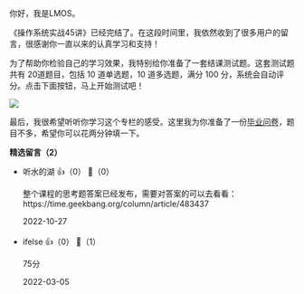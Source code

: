 你好，我是LMOS。

《操作系统实战45讲》已经完结了。在这段时间里，我依然收到了很多用户的留言，很感谢你一直以来的认真学习和支持！

为了帮助你检验自己的学习效果，我特别给你准备了一套结课测试题。这套测试题共有 20道题目，包括 10 道单选题，10 道多选题，满分 100 分，系统会自动评分。点击下面按钮，马上开始测试吧！

[![](https://static001.geekbang.org/resource/image/28/a4/28d1be62669b4f3cc01c36466bf811a4.png?wh=1142%2A201)](http://time.geekbang.org/quiz/intro?act_id=871&exam_id=2491)

最后，我很希望听听你学习这个专栏的感受。这里我为你准备了一份[毕业问卷](%28https://jinshuju.net/f/sR6ivf%29)，题目不多，希望你可以花两分钟填一下。
<div><strong>精选留言（2）</strong></div><ul>
<li><span>听水的湖</span> 👍（0） 💬（0）<p>整个课程的思考题答案已经发布，需要对答案的可以去看看：https:&#47;&#47;time.geekbang.org&#47;column&#47;article&#47;483437</p>2022-10-27</li><br/><li><span>ifelse</span> 👍（0） 💬（1）<p>75分</p>2022-03-05</li><br/>
</ul>